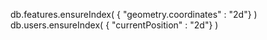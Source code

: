 db.features.ensureIndex( { "geometry.coordinates" : "2d"} )
db.users.ensureIndex( { "currentPosition" : "2d"} )
